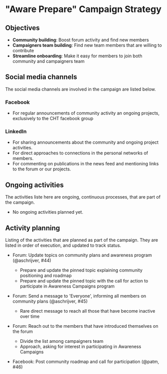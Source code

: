 # "Aware Prepare" Campaign Strategy

## Objectives

- **Community building**: Boost forum activity and find new members
- **Campaigners team building**: Find new team members that are willing to contribute
- **Streamline onboarding**: Make it easy for members to join both community and campaigners team

## Social media channels

The social media channels are involved in the campaign are listed below.

### Facebook

- For regular announcements of community activity an ongoing projects, exclusively to the CHT facebook group

### LinkedIn

- For sharing announcements about the community and ongoing project activities.
- For direct approaches to connections in the personal networks of members.
- For commenting on publications in the news feed and mentioning links to the forum or our projects.

## Ongoing activities

The activities liste here are ongoing, continuous processes, that are part of the campaign.

- No ongoing activities planned yet.

## Activity planning

Listing of the activities that are planned as part of the campaign. They are listed in order of execution, and updated to track status.

- Forum: Update topics on community plans and awareness program (@aschrijver, #44)
  - Prepare and update the pinned topic explaining community positioning and roadmap
  - Prepare and update the pinned topic with the call for action to participate in Awareness Campaigns program

- Forum: Send a message to 'Everyone', informing all members on community plans (@aschrijver, #45)
  - Rare direct message to reach all those that have become inactive over time

- Forum: Reach out to the members that have introduced themselves on the forum
  - Divide the list among campaigners team
  - Approach, asking for interest in participating in Awareness Campaigns

- Facebook: Post community roadmap and call for participation (@patm, #46)